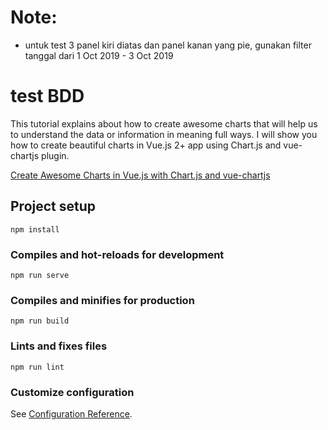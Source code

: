 # Note:

- untuk test 3 panel kiri diatas dan panel kanan yang pie, gunakan filter tanggal dari 1 Oct 2019 - 3 Oct 2019

# test BDD

This tutorial explains about how to create awesome charts that will help us to understand the data or information in meaning full ways. I will show you how to create beautiful charts in Vue.js 2+ app using Chart.js and vue-chartjs plugin.

[Create Awesome Charts in Vue.js with Chart.js and vue-chartjs](https://www.positronx.io/create-awesome-charts-in-vue-js-with-chart-js-and-vue-chartjs/)

## Project setup

```
npm install
```

### Compiles and hot-reloads for development

```
npm run serve
```

### Compiles and minifies for production

```
npm run build
```

### Lints and fixes files

```
npm run lint
```

### Customize configuration

See [Configuration Reference](https://cli.vuejs.org/config/).
